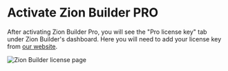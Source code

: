 # Activate Zion Builder PRO

After activating Zion Builder Pro, you will see the "Pro license key" tab under Zion Builder's dashboard. Here you will need to add your license key from [our website](https://zionbuilder.io/my-account/license-keys/).

![Zion Builder license page](/assets/images/zionbuilder-license.png "Zion Builder license page")
